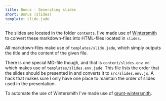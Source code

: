 ```yaml
---
title: Bonus - Generating slides
short: Bonus (slides)
template: slide.jade
---
```


The slides are located in the folder ```contents```. I've made use of [Wintersmith](http://wintersmith.io/) to convert these markdown-files into HTML-files located in ```slides```.

All markdown-files make use of ```templates/slide.jade```, which simply outputs the title and the content of the given file.

There is one special MD-file though, and that is ```content/slides.env.md``` which makes use of ```templates/slides.env.jade```. This file lists the order that the slides should be presented in and converts it to ```src/slides.env.js```. A hack that makes sure I only have one place to maintain the order of slides used in the presentation.

To automate the use of Wintersmith I've made use of [grunt-wintersmith](https://github.com/davidtucker/grunt-wintersmith).